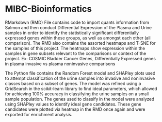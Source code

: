 # MIBC-Bioinformatics
RMarkdown (RMD) File contains code to import quants information from Salmon and then conduct Differential Expression of the Plasma and Urine samples in order to identify the statistically significant differentially expressed genes within these groups, as well as amongst each other (all comparison).
The RMD also contains the assorted heatmaps and T-SNE for the samples of this project. The heatmaps show expression within the samples in gene subsets relevant to the comparisons or context of the project. Ex: COSMIC Bladder Cancer Genes, Differentially Expressed genes in plasma invasive vs plasma noninvasive comparisons

The Python file contains the Random Forest model and SHAPley plots used to attempt classification of the urine samples into invasive and noninvasive classes based on a subset of genes. The model was refined using a GridSearch in the scikit-learn library to find ideal parameters, which allowed for achieving 100% accuracy in classifying the urine samples on a small sample population. The genes used to classify in the model were analyzed using SHAPley values to identify ideal gene candidates. These gene candidates were plotted via heatmap in the RMD once again and were exported for enrichment analysis.
